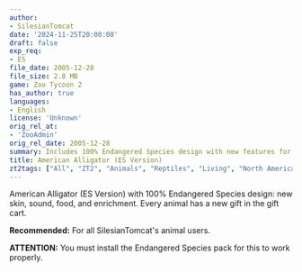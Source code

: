 ```yaml
---
author:
- SilesianTomcat
date: '2024-11-25T20:00:00'
draft: false
exp_req:
- ES
file_date: 2005-12-28
file_size: 2.8 MB
game: Zoo Tycoon 2
has_author: true
languages:
- English
license: 'Unknown'
orig_rel_at:
- 'ZooAdmin'
orig_rel_date: 2005-12-28
summary: Includes 100% Endangered Species design with new features for the American Alligator.
title: American Alligator (ES Version)
zt2tags: ["All", "ZT2", "Animals", "Reptiles", "Living", "North American" ]
---
```

American Alligator (ES Version) with 100% Endangered Species design: new skin, sound, food, and enrichment. Every animal has a new gift in the gift cart.

**Recommended:** For all SilesianTomcat's animal users.  

**ATTENTION:** You must install the Endangered Species pack for this to work properly.
